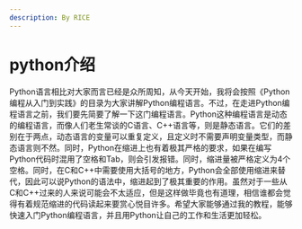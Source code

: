 ```yaml
---
description: By RICE
---
```


# python介绍

Python语言相比对大家而言已经是众所周知，从今天开始，我将会按照《Python编程从入门到实践》的目录为大家讲解Python编程语言。不过，在走进Python编程语言之前，我们要先简要了解一下这门编程语言。Python这种编程语言是动态的编程语言，而像人们老生常谈的C语言、C++语言等，则是静态语言。它们的差别在于两点，动态语言的变量可以重复定义，且定义时不需要声明变量类型，而静态语言则不然。同时，Python在缩进上也有着极其严格的要求，如果在编写Python代码时混用了空格和Tab，则会引发报错。同时，缩进量被严格定义为4个空格。同时，在C和C++中需要使用大括号的地方，Python会全部使用缩进来替代，因此可以说Python的语法中，缩进起到了极其重要的作用。虽然对于一些从C和C++过来的人来说可能会不太适应，但是这样做毕竟也有道理，相信谁都会觉得有着规范缩进的代码读起来要赏心悦目许多。希望大家能够通过我的教程，能够快速入门Python编程语言，并且用Python让自己的工作和生活更加轻松。

